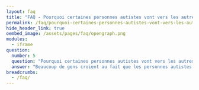 ```yaml
---
layout: faq
title: "FAQ - Pourquoi certaines personnes autistes vont vers les autres et socialisent certaines fois tandis qu'à d'autres moments elles ne le font pas ?"
permalink: /faq/pourquoi-certaines-personnes-autistes-vont-vers-les-autres-et-socialisent-certaines-fois-tandis-qu-a-d-autres-moments-elles-ne-le-font-pas
hide_header_link: true
oembed_image: /assets/pages/faq/opengraph.png
modules:
  - iframe
question: 
  number: 5
  question: "Pourquoi certaines personnes autistes vont vers les autres et socialisent certaines fois tandis qu'à d'autres moments elles ne le font pas ?"
  answer: "Beaucoup de gens croient au fait que les personnes autistes ne veulent pas socialiser ou être avec les autres (en d'autres termes, qu'elles veulent être « dans leur bulle »). Beaucoup de personnes autistes veulent socialiser, c'est juste qu'il y a trop de « règles » à respecter. Cela peut générer de l'anxiété d'apprendre et d'appliquer toutes ces règles. Pensez au moment où vous avez rencontré de nouveaux amis ou rejoint une association. Cela vous a demandé du temps avant de vous sentir à l'aise. Pour les personnes autistes, il y a également des difficultés qui peuvent être :L'environnement sensoriel ;Avoir déjà essayé de socialiser dans une situation similaire et avoir l'impression d'avoir échoué ;La mauvaise compréhension dans la conversation ;La peur de faire un commentaire inapproprié sans s'en rendre compte. "
breadcrumbs:
  - /faq/
---
```


